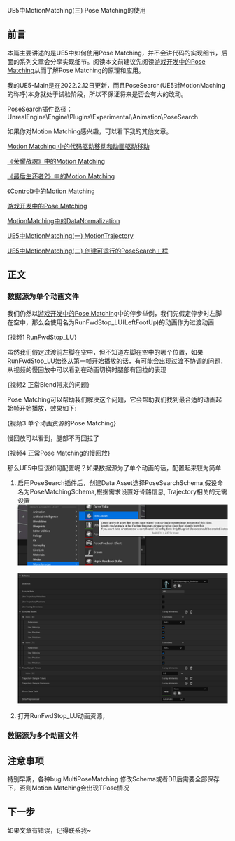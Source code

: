 UE5中MotionMatching(三) Pose Matching的使用

## 前言
本篇主要讲述的是UE5中如何使用Pose Matching，并不会讲代码的实现细节，后面的系列文章会分享实现细节。阅读本文前建议先阅读[游戏开发中的Pose Matching](https://zhuanlan.zhihu.com/p/424382326)从而了解Pose Matching的原理和应用。

我的UE5-Main是在2022.2.12日更新，而且PoseSearch(UE5对MotionMaching的称呼)本身就处于试验阶段，所以不保证将来是否会有大的改动。

PoseSearch插件路径：UnrealEngine\Engine\Plugins\Experimental\Animation\PoseSearch

如果你对Motion Matching感兴趣，可以看下我的其他文章。

[Motion Matching 中的代码驱动移动和动画驱动移动](https://zhuanlan.zhihu.com/p/432663486)

[《荣耀战魂》中的Motion Matching](https://zhuanlan.zhihu.com/p/401890149)

[《最后生还者2》中的Motion Matching](https://zhuanlan.zhihu.com/p/403923793)

[《Control》中的Motion Matching](https://zhuanlan.zhihu.com/p/405873194)

[游戏开发中的Pose Matching](https://zhuanlan.zhihu.com/p/424382326)

[MotionMatching中的DataNormalization](https://zhuanlan.zhihu.com/p/414438466)

[UE5中MotionMatching(一) MotionTrajectory](https://zhuanlan.zhihu.com/p/453659782)

[UE5中MotionMatching(二) 创建可运行的PoseSearch工程](https://zhuanlan.zhihu.com/p/455983339)

## 正文
### 数据源为单个动画文件
我们仍然以[游戏开发中的Pose Matching](https://zhuanlan.zhihu.com/p/424382326)中的停步举例，我们先假定停步时左脚在空中，那么会使用名为RunFwdStop_LU(LeftFootUp)的动画作为过渡动画

{视频1 RunFwdStop_LU}

虽然我们假定过渡前左脚在空中，但不知道左脚在空中的哪个位置，如果RunFwdStop_LU始终从第一帧开始播放的话，有可能会出现过渡不协调的问题，从视频的慢回放中可以看到在动画切换时腿部有回拉的表现

{视频2 正常Blend带来的问题}

Pose Matching可以帮助我们解决这个问题，它会帮助我们找到最合适的动画起始帧开始播放，效果如下:

{视频3 单个动画资源的Pose Matching}

慢回放可以看到，腿部不再回拉了

{视频4 正常Pose Matching的慢回放}

那么UE5中应该如何配置呢？如果数据源为了单个动画的话，配置起来较为简单
1. 启用PoseSearch插件后，创建Data Asset选择PoseSearchSchema,假设命名为PoseMatchingSchema,根据需求设置好骨骼信息, Trajectory相关的无需设置
   ![](./UE5PoseMatchingPic/1.png)
   
   ![](./UE5PoseMatchingPic/2.png)

2. 打开RunFwdStop_LU动画资源，
### 数据源为多个动画文件


## 注意事项
特别早期，各种bug
MultiPoseMatching
修改Schema或者DB后需要全部保存下，否则Motion Matching会出现TPose情况

## 下一步

如果文章有错误，记得联系我~